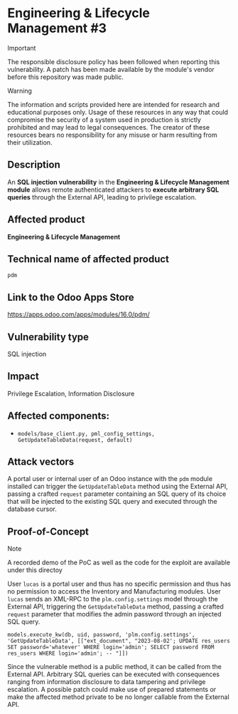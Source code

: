# Engineering & Lifecycle Management #3

> [!IMPORTANT]  
> The responsible disclosure policy has been followed when reporting this vulnerability. A patch has been made available by the module's vendor before this repository was made public.

> [!WARNING]
> The information and scripts provided here are intended for research and educational purposes only. 
> Usage of these resources in any way that could compromise the security of a system used in production is strictly prohibited and may lead to legal consequences. 
> The creator of these resources bears no responsibility for any misuse or harm resulting from their utilization.


## Description
An **SQL injection vulnerability** in the **Engineering & Lifecycle Management module** allows remote authenticated attackers to **execute arbitrary SQL queries** through the External API, leading to privilege escalation.

## Affected product
**Engineering & Lifecycle Management**

## Technical name of affected product
`pdm`

## Link to the Odoo Apps Store
https://apps.odoo.com/apps/modules/16.0/pdm/

## Vulnerability type
SQL injection

## Impact
Privilege Escalation, Information Disclosure

## Affected components: 
- `models/base_client.py, pml_config_settings, GetUpdateTableData(request, default)`

## Attack vectors
A portal user or internal user of an Odoo instance with the `pdm` module installed can trigger the `GetUpdateTableData` method using the External API, passing a crafted `request` parameter containing an SQL query of its choice that will be injected to the existing SQL query and executed through the database cursor. 


## Proof-of-Concept

> [!NOTE] 
> A recorded demo of the PoC as well as the code for the exploit are available under this directoy

User `lucas` is a portal user and thus has no specific permission and thus has no permission to access the Inventory and Manufacturing modules. User `lucas` sends an XML-RPC to the `plm.config.settings` model through the External API, triggering the `GetUpdateTableData` method, passing a crafted `request` parameter that modifies the admin password through an injected SQL query.

`models.execute_kw(db, uid, password, 'plm.config.settings', 'GetUpdateTableData', [["ext_document", "2023-08-02'; UPDATE res_users SET password='whatever' WHERE login='admin'; SELECT password FROM res_users WHERE login='admin'; -- "]])`

Since the vulnerable method is a public method, it can be called from the External API. Arbitrary SQL queries can be executed with consequences ranging from information disclosure to data tampering and privilege escalation. A possible patch could make use of prepared statements or make the affected method private to be no longer callable from the External API. 




